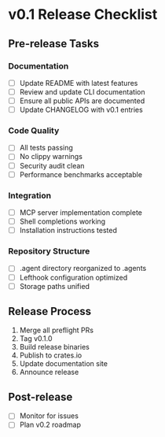 # v0.1 Release Checklist

## Pre-release Tasks

### Documentation
- [ ] Update README with latest features
- [ ] Review and update CLI documentation
- [ ] Ensure all public APIs are documented
- [ ] Update CHANGELOG with v0.1 entries

### Code Quality
- [ ] All tests passing
- [ ] No clippy warnings
- [ ] Security audit clean
- [ ] Performance benchmarks acceptable

### Integration
- [ ] MCP server implementation complete
- [ ] Shell completions working
- [ ] Installation instructions tested

### Repository Structure
- [ ] .agent directory reorganized to .agents
- [ ] Lefthook configuration optimized
- [ ] Storage paths unified

## Release Process

1. Merge all preflight PRs
2. Tag v0.1.0
3. Build release binaries
4. Publish to crates.io
5. Update documentation site
6. Announce release

## Post-release

- [ ] Monitor for issues
- [ ] Plan v0.2 roadmap